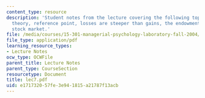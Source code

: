 ```yaml
---
content_type: resource
description: 'Student notes from the lecture covering the following topics: Prospect
  theory, reference point, losses are steeper than gains, the endowment effect, and
  stock market.'
file: /media/courses/15-301-managerial-psychology-laboratory-fall-2004/e171732057fe3e941815a21787f13acb_lec7.pdf
file_type: application/pdf
learning_resource_types:
- Lecture Notes
ocw_type: OCWFile
parent_title: Lecture Notes
parent_type: CourseSection
resourcetype: Document
title: lec7.pdf
uid: e1717320-57fe-3e94-1815-a21787f13acb
---
```

